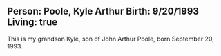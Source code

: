 Person: Poole, Kyle Arthur
Birth: 9/20/1993
Living: true
---
This is my grandson Kyle, son of John Arthur Poole, born September 20, 1993.
